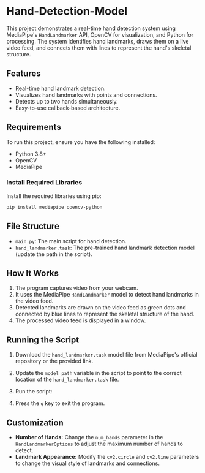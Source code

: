 # Hand-Detection-Model

This project demonstrates a real-time hand detection system using MediaPipe's `HandLandmarker` API, OpenCV for visualization, and Python for processing. The system identifies hand landmarks, draws them on a live video feed, and connects them with lines to represent the hand's skeletal structure.

## Features
- Real-time hand landmark detection.
- Visualizes hand landmarks with points and connections.
- Detects up to two hands simultaneously.
- Easy-to-use callback-based architecture.

## Requirements

To run this project, ensure you have the following installed:

- Python 3.8+
- OpenCV
- MediaPipe

### Install Required Libraries

Install the required libraries using pip:
```bash
pip install mediapipe opencv-python
```

## File Structure

- `main.py`: The main script for hand detection.
- `hand_landmarker.task`: The pre-trained hand landmark detection model (update the path in the script).

## How It Works

1. The program captures video from your webcam.
2. It uses the MediaPipe `HandLandmarker` model to detect hand landmarks in the video feed.
3. Detected landmarks are drawn on the video feed as green dots and connected by blue lines to represent the skeletal structure of the hand.
4. The processed video feed is displayed in a window.

## Running the Script

1. Download the `hand_landmarker.task` model file from MediaPipe's official repository or the provided link.
2. Update the `model_path` variable in the script to point to the correct location of the `hand_landmarker.task` file.
3. Run the script:

4. Press the `q` key to exit the program.

## Customization

- **Number of Hands:** Change the `num_hands` parameter in the `HandLandmarkerOptions` to adjust the maximum number of hands to detect.
- **Landmark Appearance:** Modify the `cv2.circle` and `cv2.line` parameters to change the visual style of landmarks and connections.



